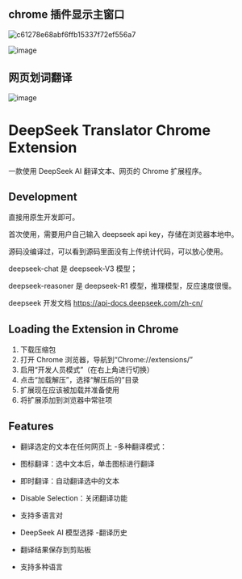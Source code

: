 ## chrome 插件显示主窗口

![c61278e68abf6ffb15337f72ef556a7](https://github.com/user-attachments/assets/ee1ce81d-9b4f-40c9-b4d0-bb296d649732)

![image](https://github.com/user-attachments/assets/767bd733-e579-48d7-8756-c2707cf686c0)

## 网页划词翻译

![image](https://github.com/user-attachments/assets/6c0ff86d-660f-4cef-af5f-4ea0d896c4f7)


# DeepSeek Translator Chrome Extension

一款使用 DeepSeek AI 翻译文本、网页的 Chrome 扩展程序。

## Development

直接用原生开发即可。

首次使用，需要用户自己输入 deepseek api key，存储在浏览器本地中。

源码没编译过，可以看到源码里面没有上传统计代码，可以放心使用。

deepseek-chat 是 deepseek-V3 模型；

deepseek-reasoner 是 deepseek-R1 模型，推理模型，反应速度很慢。

deepseek 开发文档 https://api-docs.deepseek.com/zh-cn/

## Loading the Extension in Chrome

1. 下载压缩包
2. 打开 Chrome 浏览器，导航到“Chrome://extensions/”
3. 启用“开发人员模式”（在右上角进行切换）
4. 点击“加载解压”，选择“解压后的”目录
5. 扩展现在应该被加载并准备使用
6. 将扩展添加到浏览器中常驻项

## Features

- 翻译选定的文本在任何网页上 -多种翻译模式：
- 图标翻译：选中文本后，单击图标进行翻译
- 即时翻译：自动翻译选中的文本
- Disable Selection：关闭翻译功能
- 支持多语言对

- DeepSeek AI 模型选择 -翻译历史
- 翻译结果保存到剪贴板
- 支持多种语言
